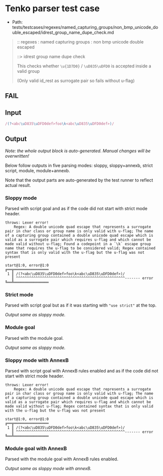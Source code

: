 # Tenko parser test case

- Path: tests/testcases/regexes/named_capturing_groups/non_bmp_unicode_double_escaped/idrest_group_name_dupe_check.md

> :: regexes : named capturing groups : non bmp unicode double escaped
>
> ::> idrest group name dupe check
>
> This checks whether `\u{1D7D0}` / `\uD835\uDFD0` is accepted inside a valid group
>
> (Only valid id_rest as surrogate pair so fails without u-flag)

## FAIL

## Input

`````js
/(?<abc\uD835\uDFD0def>foo\k<abc\uD835\uDFD0def>)/
`````

## Output

_Note: the whole output block is auto-generated. Manual changes will be overwritten!_

Below follow outputs in five parsing modes: sloppy, sloppy+annexb, strict script, module, module+annexb.

Note that the output parts are auto-generated by the test runner to reflect actual result.

### Sloppy mode

Parsed with script goal and as if the code did not start with strict mode header.

`````
throws: Lexer error!
    Regex: A double unicode quad escape that represents a surrogate pair in char class or group name is only valid with u-flag; The name of a capturing group contained a double unicode quad escape which is valid as a surrogate pair which requires u-flag and which cannot be made valid without u-flag; Found a codepoint in a `\k` escape group name that requires the u-flag to be considered valid; Regex contained syntax that is only valid with the u-flag but the u-flag was not present

start@1:0, error@1:0
╔══╦════════════════
 1 ║ /(?<abc\uD835\uDFD0def>foo\k<abc\uD835\uDFD0def>)/
   ║ ^^^^^^^^^^^^^^^^^^^^^^^^^^^^^^^^^^^^^^^^^^^^^^^^^^------- error
╚══╩════════════════

`````

### Strict mode

Parsed with script goal but as if it was starting with `"use strict"` at the top.

_Output same as sloppy mode._

### Module goal

Parsed with the module goal.

_Output same as sloppy mode._

### Sloppy mode with AnnexB

Parsed with script goal with AnnexB rules enabled and as if the code did not start with strict mode header.

`````
throws: Lexer error!
    Regex: A double unicode quad escape that represents a surrogate pair in char class or group name is only valid with u-flag; The name of a capturing group contained a double unicode quad escape which is valid as a surrogate pair which requires u-flag and which cannot be made valid without u-flag; Regex contained syntax that is only valid with the u-flag but the u-flag was not present

start@1:0, error@1:0
╔══╦════════════════
 1 ║ /(?<abc\uD835\uDFD0def>foo\k<abc\uD835\uDFD0def>)/
   ║ ^^^^^^^^^^^^^^^^^^^^^^^^^^^^^^^^^^^^^^^^^^^^^^^^^^------- error
╚══╩════════════════

`````

### Module goal with AnnexB

Parsed with the module goal with AnnexB rules enabled.

_Output same as sloppy mode with annexB._
